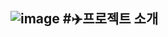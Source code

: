 ![image](https://github.com/user-attachments/assets/f29c7350-b294-49b5-a21b-a669fd03533e)
#:airplane:프로젝트 소개<br>
----
